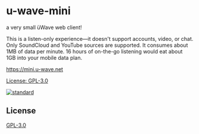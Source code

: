 # u-wave-mini

a very small üWave web client!

This is a listen-only experience—it doesn't support accounts, video, or chat. Only SoundCloud and YouTube sources are supported.
It consumes about 1MB of data per minute. 16 hours of on-the-go listening would eat about 1GB into your mobile data plan.

https://mini.u-wave.net

[License: GPL-3.0](#license)

[![standard][standard-image]][standard-url]

[standard-image]: https://img.shields.io/badge/code%20style-standard-brightgreen.svg?style=flat-square
[standard-url]: http://npm.im/standard

## License

[GPL-3.0](LICENSE.md)
